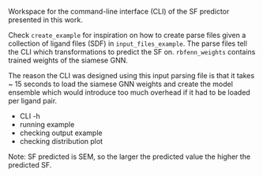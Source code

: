 Workspace for the command-line interface (CLI) of the SF predictor presented in this work. 

Check `create_example` for inspiration on how to create parse files given a collection of ligand files (SDF) in `input_files_example`. The parse files tell the CLI which transformations to predict the SF on. `rbfenn_weights` contains trained weights of the siamese GNN. 

The reason the CLI was designed using this input parsing file is that it takes \~ 15 seconds to load the siamese GNN weights and create the model ensemble which would introduce too much overhead if it had to be loaded per ligand pair.



- CLI -h
- running example
- checking output example
- checking distribution plot





Note: SF predicted is SEM, so the larger the predicted value the higher the predicted SF.

